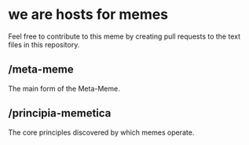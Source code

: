 # we are hosts for memes
Feel free to contribute to this meme by creating pull requests to the text files in this repository.

## /meta-meme
The main form of the Meta-Meme.

## /principia-memetica
The core principles discovered by which memes operate.
